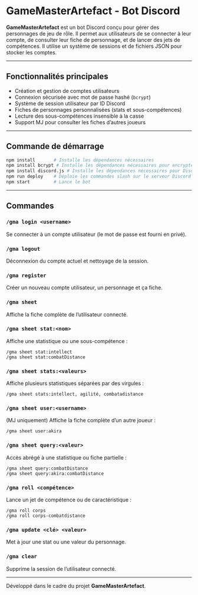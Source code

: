 # GameMasterArtefact - Bot Discord

**GameMasterArtefact** est un bot Discord conçu pour gérer des personnages de jeu de rôle. Il permet aux utilisateurs de se connecter à leur compte, de consulter leur fiche de personnage, et de lancer des jets de compétences. Il utilise un système de sessions et de fichiers JSON pour stocker les comptes.

---

## Fonctionnalités principales

- Création et gestion de comptes utilisateurs
- Connexion sécurisée avec mot de passe hashé (`bcrypt`)
- Système de session utilisateur par ID Discord
- Fiches de personnages personnalisées (stats et sous-compétences)
- Lecture des sous-compétences insensible à la casse
- Support MJ pour consulter les fiches d’autres joueurs

---

## Commande de démarrage

```bash
npm install       # Installe les dépendances nécessaires
npm install bcrypt # Installe les dépendances nécessaires pour encrypter les mots de passes
npm install discord.js # Installe les dépendances nécessaires pour Discord
npm run deploy    # Déploie les commandes slash sur le serveur Discord
npm start         # Lance le bot
```

---

## Commandes

### `/gma login <username>`

Se connecter à un compte utilisateur (le mot de passe est fourni en privé).

### `/gma logout`

Déconnexion du compte actuel et nettoyage de la session.

### `/gma register`

Créer un nouveau compte utilisateur, un personnage et ça fiche.

### `/gma sheet`

Affiche la fiche complète de l’utilisateur connecté.

### `/gma sheet stat:<nom>`

Affiche une statistique ou une sous-compétence :

```
/gma sheet stat:intellect
/gma sheet stat:combatDistance
```

### `/gma sheet stats:<valeurs>`

Affiche plusieurs statistiques séparées par des virgules :

```
/gma sheet stats:intellect, agilité, combatadistance
```

### `/gma sheet user:<username>`

(MJ uniquement) Affiche la fiche complète d’un autre joueur :

```
/gma sheet user:akira
```

### `/gma sheet query:<valeur>`

Accès abrégé à une statistique ou fiche partielle :

```
/gma sheet query:combatDistance
/gma sheet query:akira:combatDistance
```

### `/gma roll <compétence>`

Lance un jet de compétence ou de caractéristique :

```
/gma roll corps
/gma roll corps-combatdistance
```

### `/gma update <clé> <valeur>`

Met à jour une stat ou une valeur du personnage.

### `/gma clear`

Supprime la session de l’utilisateur connecté.

---

Développé dans le cadre du projet **GameMasterArtefact**.

